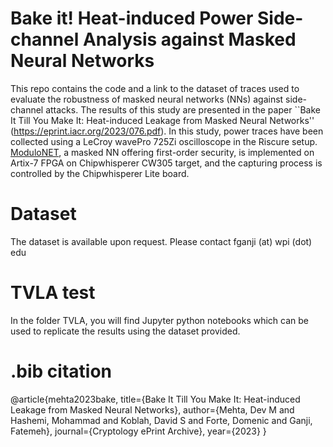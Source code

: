 # Bake it! Heat-induced Power Side-channel Analysis against Masked Neural Networks
This repo contains the code and a link to the dataset of traces used to evaluate the robustness of masked neural networks (NNs) against side-channel attacks. The results of this study are presented in the paper ``Bake It Till You Make It: Heat-induced Leakage from Masked Neural Networks'' (https://eprint.iacr.org/2023/076.pdf). In this study, power traces have been collected using a LeCroy wavePro 725Zi oscilloscope in the Riscure setup. [ModuloNET](https://tches.iacr.org/index.php/TCHES/article/view/9306/8872), a masked NN offering first-order security, is implemented on Artix-7 FPGA on Chipwhisperer CW305 target, and the capturing process is controlled by the Chipwhisperer Lite board. 

# Dataset
The dataset is available upon request. Please contact fganji (at) wpi (dot) edu

# TVLA test

In the folder TVLA, you will find Jupyter python notebooks which can be used to replicate the results using the dataset provided. 


# .bib citation
@article{mehta2023bake,
  title={Bake It Till You Make It: Heat-induced Leakage from Masked Neural Networks},
  author={Mehta, Dev M and Hashemi, Mohammad and Koblah, David S and Forte, Domenic and Ganji, Fatemeh},
  journal={Cryptology ePrint Archive},
  year={2023}
}
